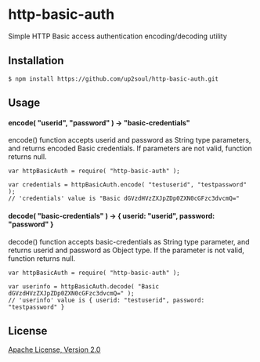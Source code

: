 # http-basic-auth
Simple HTTP Basic access authentication encoding/decoding utility

## Installation

```
$ npm install https://github.com/up2soul/http-basic-auth.git
```

## Usage

#### encode( "userid", "password" ) -> "basic-credentials"

encode() function accepts userid and password as String type parameters, and returns encoded Basic credentials. If parameters are not valid, function returns null.

```
var httpBasicAuth = require( "http-basic-auth" );

var credentials = httpBasicAuth.encode( "testuserid", "testpassword" );
// 'credentials' value is "Basic dGVzdHVzZXJpZDp0ZXN0cGFzc3dvcmQ="
```

#### decode( "basic-credentials" ) -> { userid: "userid", password: "password" }

decode() function accepts basic-credentials as String type parameter, and returns userid and password as Object type. If the parameter is not valid, function returns null.

```
var httpBasicAuth = require( "http-basic-auth" );

var userinfo = httpBasicAuth.decode( "Basic dGVzdHVzZXJpZDp0ZXN0cGFzc3dvcmQ=" );
// 'userinfo' value is { userid: "testuserid", password: "testpassword" }
```

## License
[Apache License, Version 2.0](https://www.apache.org/licenses/LICENSE-2.0)
